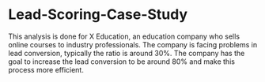 # Lead-Scoring-Case-Study
This analysis is done for X Education, an education company who sells online courses to industry professionals. The company is facing problems in lead conversion, typically the ratio is around 30%. The company has the goal to increase the lead conversion to be around 80% and make this process more efficient.

